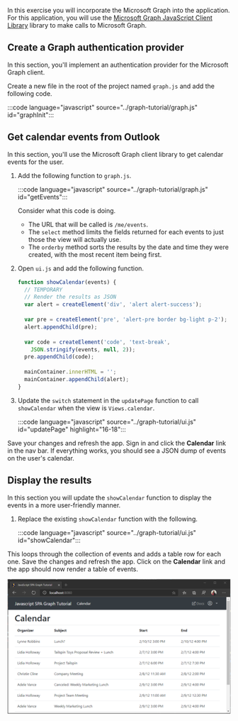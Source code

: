<!-- markdownlint-disable MD002 MD041 -->

In this exercise you will incorporate the Microsoft Graph into the application. For this application, you will use the [Microsoft Graph JavaScript Client Library](https://github.com/microsoftgraph/msgraph-sdk-javascript) library to make calls to Microsoft Graph.

## Create a Graph authentication provider

In this section, you'll implement an authentication provider for the Microsoft Graph client.

Create a new file in the root of the project named `graph.js` and add the following code.

:::code language="javascript" source="../graph-tutorial/graph.js" id="graphInit":::

## Get calendar events from Outlook

In this section, you'll use the Microsoft Graph client library to get calendar events for the user.

1. Add the following function to `graph.js`.

    :::code language="javascript" source="../graph-tutorial/graph.js" id="getEvents":::

    Consider what this code is doing.

    - The URL that will be called is `/me/events`.
    - The `select` method limits the fields returned for each events to just those the view will actually use.
    - The `orderby` method sorts the results by the date and time they were created, with the most recent item being first.

1. Open `ui.js` and add the following function.

    ```javascript
    function showCalendar(events) {
      // TEMPORARY
      // Render the results as JSON
      var alert = createElement('div', 'alert alert-success');

      var pre = createElement('pre', 'alert-pre border bg-light p-2');
      alert.appendChild(pre);

      var code = createElement('code', 'text-break',
        JSON.stringify(events, null, 2));
      pre.appendChild(code);

      mainContainer.innerHTML = '';
      mainContainer.appendChild(alert);
    }
    ```

1. Update the `switch` statement in the `updatePage` function to call `showCalendar` when the view is `Views.calendar`.

    :::code language="javascript" source="../graph-tutorial/ui.js" id="updatePage" highlight="16-18":::

Save your changes and refresh the app. Sign in and click the **Calendar** link in the nav bar. If everything works, you should see a JSON dump of events on the user's calendar.

## Display the results

In this section you will update the `showCalendar` function to display the events in a more user-friendly manner.

1. Replace the existing `showCalendar` function with the following.

    :::code language="javascript" source="../graph-tutorial/ui.js" id="showCalendar":::

This loops through the collection of events and adds a table row for each one. Save the changes and refresh the app. Click on the **Calendar** link and the app should now render a table of events.

![A screenshot of the table of events](./images/calendar-list.png)
